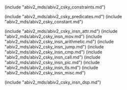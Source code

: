 
(include "abiv2_mds/abiv2_csky_constraints.md")

(include "abiv2_mds/abiv2_csky_predicates.md")
(include "abiv2_mds/abiv2_csky_constant.md")

(include "abiv2_mds/abiv2_csky_insn_attr.md")
(include "abiv2_mds/abiv2_csky_insn_mov.md")
(include "abiv2_mds/abiv2_csky_insn_arithmetic.md")
(include "abiv2_mds/abiv2_csky_insn_jump.md")
(include "abiv2_mds/abiv2_csky_insn_cmp.md")
(include "abiv2_mds/abiv2_csky_insn_call.md")
(include "abiv2_mds/abiv2_csky_insn_pic.md")
(include "abiv2_mds/abiv2_csky_insn_tls.md")
(include "abiv2_mds/abiv2_csky_insn_misc.md")

(include "abiv2_mds/abiv2_csky_insn_dsp.md")
